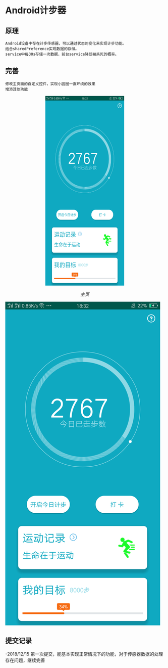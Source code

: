 # Android计步器
 
## 原理
    Android设备中存在计步传感器，可以通过状态的变化来实现计步功能。
    结合sharedPreference实现数据的存储。
    service中每30s存储一次数据，前台service降低被杀死的概率。
    
## 完善
    修改主页面的自定义控件，实现小圆圈一直环绕的效果
    增添其他功能
    
<p align="center">
    <img src="https://github.com/1772084297/Odometer/blob/master/image1.png" alt="Sample"  width="250" height="600">
    <p align="center">
        <em>主页</em>
    </p>
</p>

![image](https://github.com/1772084297/Odometer/blob/master/image1.png)    
## 提交记录
-2018/12/15
    第一次提交，能基本实现正常情况下的功能，对于传感器数据的处理存在问题，继续完善
    
